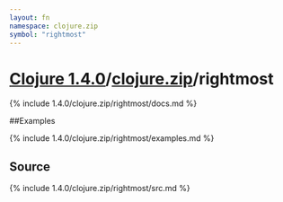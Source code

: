```yaml
---
layout: fn
namespace: clojure.zip
symbol: "rightmost"
---
```


# [Clojure 1.4.0](../../)/[clojure.zip](../)/rightmost

{% include 1.4.0/clojure.zip/rightmost/docs.md %}

##Examples

{% include 1.4.0/clojure.zip/rightmost/examples.md %}
## Source
{% include 1.4.0/clojure.zip/rightmost/src.md %}

